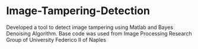 # Image-Tampering-Detection
Developed a tool to detect image tampering using Matlab and Bayes Denoising Algorithm.
Base code was used from Image Processing Research Group of University Federico II of Naples 
